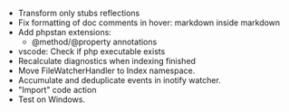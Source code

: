 
* Transform only stubs reflections
* Fix formatting of doc comments in hover: markdown inside markdown
* Add phpstan extensions:
    - @method/@property annotations
* vscode: Check if php executable exists
* Recalculate diagnostics when indexing finished
* Move FileWatcherHandler to Index namespace.
* Accumulate and deduplicate events in inotify watcher.
* "Import" code action
* Test on Windows.
